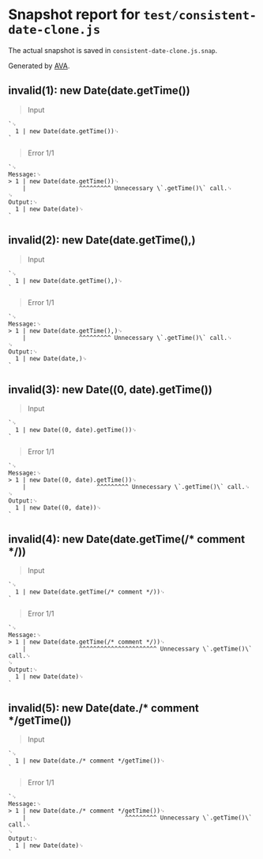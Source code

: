 # Snapshot report for `test/consistent-date-clone.js`

The actual snapshot is saved in `consistent-date-clone.js.snap`.

Generated by [AVA](https://avajs.dev).

## invalid(1): new Date(date.getTime())

> Input

    `␊
      1 | new Date(date.getTime())␊
    `

> Error 1/1

    `␊
    Message:␊
    > 1 | new Date(date.getTime())␊
        |               ^^^^^^^^^ Unnecessary \`.getTime()\` call.␊
    ␊
    Output:␊
      1 | new Date(date)␊
    `

## invalid(2): new Date(date.getTime(),)

> Input

    `␊
      1 | new Date(date.getTime(),)␊
    `

> Error 1/1

    `␊
    Message:␊
    > 1 | new Date(date.getTime(),)␊
        |               ^^^^^^^^^ Unnecessary \`.getTime()\` call.␊
    ␊
    Output:␊
      1 | new Date(date,)␊
    `

## invalid(3): new Date((0, date).getTime())

> Input

    `␊
      1 | new Date((0, date).getTime())␊
    `

> Error 1/1

    `␊
    Message:␊
    > 1 | new Date((0, date).getTime())␊
        |                    ^^^^^^^^^ Unnecessary \`.getTime()\` call.␊
    ␊
    Output:␊
      1 | new Date((0, date))␊
    `

## invalid(4): new Date(date.getTime(/* comment */))

> Input

    `␊
      1 | new Date(date.getTime(/* comment */))␊
    `

> Error 1/1

    `␊
    Message:␊
    > 1 | new Date(date.getTime(/* comment */))␊
        |               ^^^^^^^^^^^^^^^^^^^^^^ Unnecessary \`.getTime()\` call.␊
    ␊
    Output:␊
      1 | new Date(date)␊
    `

## invalid(5): new Date(date./* comment */getTime())

> Input

    `␊
      1 | new Date(date./* comment */getTime())␊
    `

> Error 1/1

    `␊
    Message:␊
    > 1 | new Date(date./* comment */getTime())␊
        |                            ^^^^^^^^^ Unnecessary \`.getTime()\` call.␊
    ␊
    Output:␊
      1 | new Date(date)␊
    `
